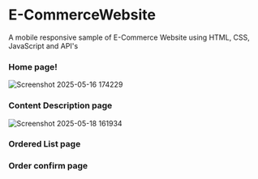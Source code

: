 # E-CommerceWebsite
 A mobile responsive sample of E-Commerce Website using HTML, CSS, JavaScript and API's
 
 
 
### Home page!



![Screenshot 2025-05-16 174229](https://github.com/user-attachments/assets/93af92b0-0057-4345-9390-e11bebf27646)




### Content Description page


![Screenshot 2025-05-18 161934](https://github.com/user-attachments/assets/4b0a69df-c64e-490e-a1fc-d64eee7f9070)


### Ordered List page




### Order confirm page

